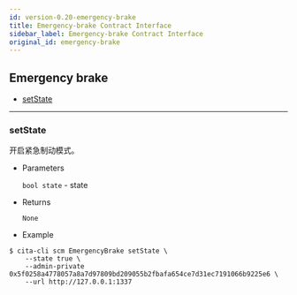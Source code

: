```yaml
---
id: version-0.20-emergency-brake
title: Emergency-brake Contract Interface
sidebar_label: Emergency-brake Contract Interface
original_id: emergency-brake
---
```


<h2 class="hover-list">Emergency brake</h2>

* [setState](#setState)

***

### setState

开启紧急制动模式。

* Parameters

    `bool state` - state

* Returns

    `None`

* Example

```shell
$ cita-cli scm EmergencyBrake setState \
    --state true \
    --admin-private 0x5f0258a4778057a8a7d97809bd209055b2fbafa654ce7d31ec7191066b9225e6 \
    --url http://127.0.0.1:1337
```
